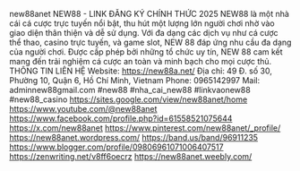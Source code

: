 new88anet
NEW88 - LINK ĐĂNG KÝ CHÍNH THỨC 2025
NEW88 là một nhà cái cá cược trực tuyến nổi bật, thu hút một lượng lớn người chơi nhờ vào giao diện thân thiện và dễ sử dụng. Với đa dạng các dịch vụ như cá cược thể thao, casino trực tuyến, và game slot, NEW 88 đáp ứng nhu cầu đa dạng của người chơi. Được cấp phép bởi những tổ chức uy tín, NEW 88 cam kết mang đến trải nghiệm cá cược an toàn và minh bạch cho mọi cược thủ. 
THÔNG TIN LIÊN HỆ 
Website: https://new88a.net/ 
Địa chỉ: 49 Đ. số 30, Phường 10, Quận 6, Hồ Chí Minh, Vietnam 
Phone: 0965142997 
Mail: adminnew88gmail.com 
#new88 #nha_cai_new88 #linkvaonew88 #new88_casino
https://sites.google.com/view/new88anet/home
https://www.youtube.com/@new88anet
https://www.facebook.com/profile.php?id=61558521075644
https://x.com/new88anet
https://www.pinterest.com/new88anet/_profile/
https://new88anet.wordpress.com/
https://band.us/band/96911235
https://www.blogger.com/profile/09806961071006407517
https://zenwriting.net/v8ff6oecrz
https://new88anet.weebly.com/